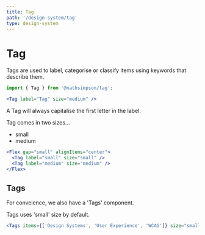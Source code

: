 ```yaml
---
title: Tag
path: '/design-system/tag'
type: design-system
---
```


# Tag

Tags are used to label, categorise or classify items using keywords that describe them.

```jsx
import { Tag } from '@nathsimpson/tag';
```

```jsx live
<Tag label="Tag" size="medium" />
```

A Tag will always capitalise the first letter in the label.

Tag comes in two sizes...

- small
- medium

```jsx live
<Flex gap="small" alignItems="center">
  <Tag label="small" size="small" />
  <Tag label="medium" size="medium" />
</Flex>
```

## Tags

For conveience, we also have a 'Tags' component.

Tags uses 'small' size by default.

```jsx live
<Tags items={['Design Systems', 'User Experience', 'WCAG']} size="small" />
```
